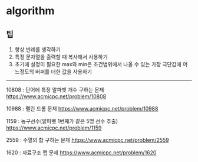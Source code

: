 # algorithm
## 팁
1. 항상 반례를 생각하기
2. 특정 문자열을 출력할 때 복사해서 사용하기
3. 초기에 설정이 필요한 max와 min은 조건범위에서 나올 수 있는 가장 극단값에 어느정도의 버퍼를 더한 값을 사용하기

---
10808 : 단어에 특정 알파벳 개수 구하는 문제
<https://www.acmicpc.net/problem/10808>

10988 : 펠린 드롬 문제
<https://www.acmicpc.net/problem/10988>

1159 : 농구선수(알파벳 1번째가 같은 5명 선수 추출)
<https://www.acmicpc.net/problem/1159>

2559 : 수열의 합 구하는 문제
<https://www.acmicpc.net/problem/2559>

1620 : 자료구조 맵 문제
<https://www.acmicpc.net/problem/1620>